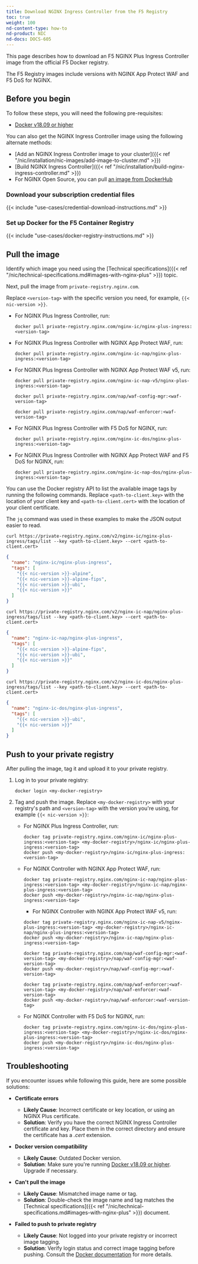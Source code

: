 ```yaml
---
title: Download NGINX Ingress Controller from the F5 Registry
toc: true
weight: 100
nd-content-type: how-to
nd-product: NIC
nd-docs: DOCS-605
---
```


This page describes how to download an F5 NGINX Plus Ingress Controller image from the official F5 Docker registry.

The F5 Registry images include versions with NGINX App Protect WAF and F5 DoS for NGINX.

## Before you begin

To follow these steps, you will need the following pre-requisites:

- [Docker v18.09 or higher](https://docs.docker.com/engine/release-notes/18.09/)

You can also get the NGINX Ingress Controller image using the following alternate methods:

- [Add an NGINX Ingress Controller image to your cluster]({{< ref "/nic/installation/nic-images/add-image-to-cluster.md" >}})
- [Build NGINX Ingress Controller]({{< ref "/nic/installation/build-nginx-ingress-controller.md" >}}) 
- For NGINX Open Source, you can pull [an image from DockerHub](https://hub.docker.com/r/nginx/nginx-ingress/)

### Download your subscription credential files

{{< include "use-cases/credential-download-instructions.md" >}}

### Set up Docker for the F5 Container Registry

{{< include "use-cases/docker-registry-instructions.md" >}}

## Pull the image

Identify which image you need using the [Technical specifications]({{< ref "/nic/technical-specifications.md#images-with-nginx-plus" >}}) topic.

Next, pull the image from `private-registry.nginx.com`. 

Replace `<version-tag>` with the specific version you need, for example, `{{< nic-version >}}`.

- For NGINX Plus Ingress Controller, run:

  ```shell
  docker pull private-registry.nginx.com/nginx-ic/nginx-plus-ingress:<version-tag>
  ```

- For NGINX Plus Ingress Controller with NGINX App Protect WAF, run:

   ```shell
   docker pull private-registry.nginx.com/nginx-ic-nap/nginx-plus-ingress:<version-tag>
   ```

- For NGINX Plus Ingress Controller with NGINX App Protect WAF v5, run:

   ```shell
   docker pull private-registry.nginx.com/nginx-ic-nap-v5/nginx-plus-ingress:<version-tag>
   ```

   ```shell
   docker pull private-registry.nginx.com/nap/waf-config-mgr:<waf-version-tag>
   ```

   ```shell
   docker pull private-registry.nginx.com/nap/waf-enforcer:<waf-version-tag>
   ```

- For NGINX Plus Ingress Controller with F5 DoS for NGINX, run:

   ```shell
   docker pull private-registry.nginx.com/nginx-ic-dos/nginx-plus-ingress:<version-tag>
   ```

- For NGINX Plus Ingress Controller with NGINX App Protect WAF and F5 DoS for NGINX, run:

   ```shell
   docker pull private-registry.nginx.com/nginx-ic-nap-dos/nginx-plus-ingress:<version-tag>
   ```

You can use the Docker registry API to list the available image tags by running the following commands. Replace `<path-to-client.key>` with the location of your client key and `<path-to-client.cert>` with the location of your client certificate. 

The `jq` command was used in these examples to make the JSON output easier to read.

```shell
curl https://private-registry.nginx.com/v2/nginx-ic/nginx-plus-ingress/tags/list --key <path-to-client.key> --cert <path-to-client.cert>
```
```json
{
  "name": "nginx-ic/nginx-plus-ingress",
  "tags": [
    "{{< nic-version >}}-alpine",
    "{{< nic-version >}}-alpine-fips",
    "{{< nic-version >}}-ubi",
    "{{< nic-version >}}"
  ]
}
```

```shell
curl https://private-registry.nginx.com/v2/nginx-ic-nap/nginx-plus-ingress/tags/list --key <path-to-client.key> --cert <path-to-client.cert>
```
```json
{
  "name": "nginx-ic-nap/nginx-plus-ingress",
  "tags": [
    "{{< nic-version >}}-alpine-fips",
    "{{< nic-version >}}-ubi",
    "{{< nic-version >}}"
  ]
}
```

```shell
curl https://private-registry.nginx.com/v2/nginx-ic-dos/nginx-plus-ingress/tags/list --key <path-to-client.key> --cert <path-to-client.cert>
```
```json
{
  "name": "nginx-ic-dos/nginx-plus-ingress",
  "tags": [
    "{{< nic-version >}}-ubi",
    "{{< nic-version >}}"
  ]
}
```

## Push to your private registry

After pulling the image, tag it and upload it to your private registry.

1. Log in to your private registry:

   ```shell
   docker login <my-docker-registry>
   ```

1. Tag and push the image. Replace `<my-docker-registry>` with your registry's path and `<version-tag>` with the version you're using, for example `{{< nic-version >}}`:

   - For NGINX Plus Ingress Controller, run:

      ```shell
      docker tag private-registry.nginx.com/nginx-ic/nginx-plus-ingress:<version-tag> <my-docker-registry>/nginx-ic/nginx-plus-ingress:<version-tag>
      docker push <my-docker-registry>/nginx-ic/nginx-plus-ingress:<version-tag>
      ```

   - For NGINX Controller with NGINX App Protect WAF, run:

      ```shell
      docker tag private-registry.nginx.com/nginx-ic-nap/nginx-plus-ingress:<version-tag> <my-docker-registry>/nginx-ic-nap/nginx-plus-ingress:<version-tag>
      docker push <my-docker-registry>/nginx-ic-nap/nginx-plus-ingress:<version-tag>
      ```

      - For NGINX Controller with NGINX App Protect WAF v5, run:

      ```shell
      docker tag private-registry.nginx.com/nginx-ic-nap-v5/nginx-plus-ingress:<version-tag> <my-docker-registry>/nginx-ic-nap/nginx-plus-ingress:<version-tag>
      docker push <my-docker-registry>/nginx-ic-nap/nginx-plus-ingress:<version-tag>
      ```

      ```shell
      docker tag private-registry.nginx.com/nap/waf-config-mgr:<waf-version-tag> <my-docker-registry>/nap/waf-config-mgr:<waf-version-tag>
      docker push <my-docker-registry>/nap/waf-config-mgr:<waf-version-tag>
      ```

      ```shell
      docker tag private-registry.nginx.com/nap/waf-enforcer:<waf-version-tag> <my-docker-registry>/nap/waf-enforcer:<waf-version-tag>
      docker push <my-docker-registry>/nap/waf-enforcer:<waf-version-tag>
      ```

   - For NGINX Controller with F5 DoS for NGINX, run:

      ```shell
      docker tag private-registry.nginx.com/nginx-ic-dos/nginx-plus-ingress:<version-tag> <my-docker-registry>/nginx-ic-dos/nginx-plus-ingress:<version-tag>
      docker push <my-docker-registry>/nginx-ic-dos/nginx-plus-ingress:<version-tag>
      ```

## Troubleshooting

If you encounter issues while following this guide, here are some possible solutions:

- **Certificate errors**
  - **Likely Cause**: Incorrect certificate or key location, or using an NGINX Plus certificate.
  - **Solution**: Verify you have the correct NGINX Ingress Controller certificate and key. Place them in the correct directory and ensure the certificate has a *.cert* extension.

- **Docker version compatibility**
  - **Likely Cause**: Outdated Docker version.
  - **Solution**: Make sure you're running [Docker v18.09 or higher](https://docs.docker.com/engine/release-notes/18.09/). Upgrade if necessary.

- **Can't pull the image**
  - **Likely Cause**: Mismatched image name or tag.
  - **Solution**: Double-check the image name and tag matches the [Technical specifications]({{< ref "/nic/technical-specifications.md#images-with-nginx-plus" >}}) document.

- **Failed to push to private registry**
  - **Likely Cause**: Not logged into your private registry or incorrect image tagging.
  - **Solution**: Verify login status and correct image tagging before pushing. Consult the [Docker documentation](https://docs.docker.com/docker-hub/repos/) for more details.
